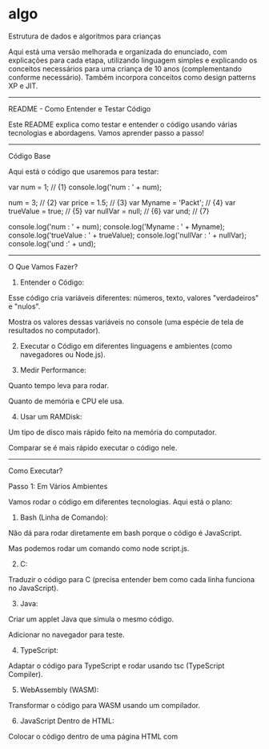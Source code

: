 # algo
Estrutura de dados e algoritmos para crianças

Aqui está uma versão melhorada e organizada do enunciado, com explicações para cada etapa, utilizando linguagem simples e explicando os conceitos necessários para uma criança de 10 anos (complementando conforme necessário). Também incorpora conceitos como design patterns XP e JIT.


---

README - Como Entender e Testar Código

Este README explica como testar e entender o código usando várias tecnologias e abordagens. Vamos aprender passo a passo!


---

Código Base

Aqui está o código que usaremos para testar:

var num = 1;  // {1}
console.log('num : ' + num);

num = 3; // {2}
var price = 1.5; // {3}
var Myname = 'Packt'; // {4}
var trueValue = true; // {5}
var nullVar = null; // {6}
var und; // {7}

console.log('num : ' + num);
console.log('Myname : ' + Myname);
console.log('trueValue : ' + trueValue);
console.log('nullVar : ' + nullVar);
console.log('und :' + und);


---

O Que Vamos Fazer?

1. Entender o Código:

Esse código cria variáveis diferentes: números, texto, valores "verdadeiros" e "nulos".

Mostra os valores dessas variáveis no console (uma espécie de tela de resultados no computador).



2. Executar o Código em diferentes linguagens e ambientes (como navegadores ou Node.js).


3. Medir Performance:

Quanto tempo leva para rodar.

Quanto de memória e CPU ele usa.



4. Usar um RAMDisk:

Um tipo de disco mais rápido feito na memória do computador.

Comparar se é mais rápido executar o código nele.





---

Como Executar?

Passo 1: Em Vários Ambientes

Vamos rodar o código em diferentes tecnologias. Aqui está o plano:

1. Bash (Linha de Comando):

Não dá para rodar diretamente em bash porque o código é JavaScript.

Mas podemos rodar um comando como node script.js.


2. C:

Traduzir o código para C (precisa entender bem como cada linha funciona no JavaScript).


3. Java:

Criar um applet Java que simula o mesmo código.

Adicionar no navegador para teste.


4. TypeScript:

Adaptar o código para TypeScript e rodar usando tsc (TypeScript Compiler).


5. WebAssembly (WASM):

Transformar o código para WASM usando um compilador.


6. JavaScript Dentro de HTML:

Colocar o código dentro de uma página HTML com <script> e abrir no navegador.


7. Node.js:

Criar um arquivo script.js e executar com node script.js.


8. Rodar no Navegador Como URL:

Criar uma URL com o código e abrir no navegador.



---

Medir Tempo e Recursos

1. Node.js:

Medir:

Tempo de execução.

Consumo de memória e CPU.




2. Navegador (Chrome no Android):

Medir o mesmo que acima.



3. Java Applet no Navegador:

Medir o mesmo que acima.



4. JVM (Java Virtual Machine):

Rodar e medir tempo, memória e CPU.





---

RAMDisk

1. Criar um RAMDisk de 100 MB:

No Linux, use:

sudo mount -t tmpfs -o size=100M tmpfs /mnt/ramdisk

Torne permanente adicionando no arquivo /etc/fstab:

tmpfs /mnt/ramdisk tmpfs size=100M 0 0



2. Crie uma pasta variaveis no RAMDisk:

Mova o código e documentos para /mnt/ramdisk/variaveis.



3. Execute o código no RAMDisk e compare:

Tempo de execução.

Memória usada.

CPU consumida.





---

O Que É Máquina Virtual?

Uma máquina virtual é um ambiente que simula um computador dentro de outro. Por exemplo:

JVM (Java Virtual Machine) roda programas Java.

Node.js roda JavaScript fora de navegadores.


RAMDisk pode ser usado para simular memórias rápidas e testar performance.


---

Design Patterns e XP

Usamos o padrão XP (Extreme Programming):

Testes pequenos e frequentes.

Melhorias contínuas (JIT - Just In Time).


No código:

Simplicidade e clareza para ser mais rápido e fácil de entender.



---

Execute os testes e documente os resultados para aprender mais sobre performance e tecnologias!

